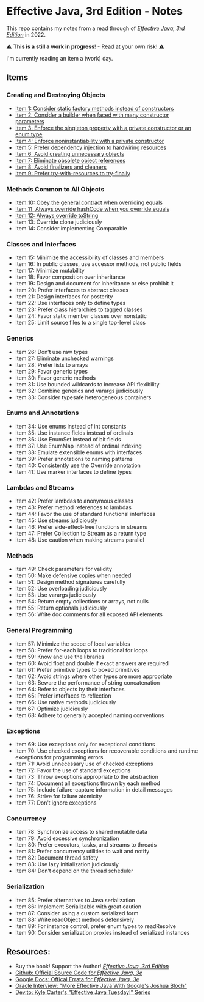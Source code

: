# Effective Java, 3rd Edition - Notes

This repo contains my notes from a read through of [_Effective Java, 3rd Edition_](https://www.pearson.com/us/higher-education/program/Bloch-Effective-Java-3rd-Edition/PGM1763855.html?) in 2022.

:warning: **This is a still a work in progress**! - Read at your own risk! :warning:

I'm currently reading an item a (work) day.

## Items

### Creating and Destroying Objects

- [Item 1: Consider static factory methods instead of constructors](items/item-01.md)
- [Item 2: Consider a builder when faced with many constructor parameters](items/item-02.md)
- [Item 3: Enforce the singleton property with a private constructor or an enum type](items/item-03.md)
- [Item 4: Enforce noninstantiability with a private constructor](items/item-04.md)
- [Item 5: Prefer dependency injection to hardwiring resources](items/item-05.md)
- [Item 6: Avoid creating unnecessary objects](items/item-06.md)
- [Item 7: Eliminate obsolete object references](items/item-07.md)
- [Item 8: Avoid finalizers and cleaners](items/item-08.md)
- [Item 9: Prefer try-with-resources to try-finally](items/item-09.md)

### Methods Common to All Objects

- [Item 10: Obey the general contract when overriding equals](items/item-10.md)
- [Item 11: Always override hashCode when you override equals](items/item-11.md)
- [Item 12: Always override toString](items/item-12.md)
- Item 13: Override clone judiciously
- Item 14: Consider implementing Comparable

### Classes and Interfaces

- Item 15: Minimize the accessibility of classes and members
- Item 16: In public classes, use accessor methods, not public fields
- Item 17: Minimize mutability
- Item 18: Favor composition over inheritance
- Item 19: Design and document for inheritance or else prohibit it
- Item 20: Prefer interfaces to abstract classes
- Item 21: Design interfaces for posterity
- Item 22: Use interfaces only to define types
- Item 23: Prefer class hierarchies to tagged classes
- Item 24: Favor static member classes over nonstatic
- Item 25: Limit source files to a single top-level class

### Generics

- Item 26: Don’t use raw types
- Item 27: Eliminate unchecked warnings
- Item 28: Prefer lists to arrays
- Item 29: Favor generic types
- Item 30: Favor generic methods
- Item 31: Use bounded wildcards to increase API flexibility
- Item 32: Combine generics and varargs judiciously
- Item 33: Consider typesafe heterogeneous containers

### Enums and Annotations

- Item 34: Use enums instead of int constants
- Item 35: Use instance fields instead of ordinals
- Item 36: Use EnumSet instead of bit fields
- Item 37: Use EnumMap instead of ordinal indexing
- Item 38: Emulate extensible enums with interfaces
- Item 39: Prefer annotations to naming patterns
- Item 40: Consistently use the Override annotation
- Item 41: Use marker interfaces to define types

### Lambdas and Streams

- Item 42: Prefer lambdas to anonymous classes
- Item 43: Prefer method references to lambdas
- Item 44: Favor the use of standard functional interfaces
- Item 45: Use streams judiciously
- Item 46: Prefer side-effect-free functions in streams
- Item 47: Prefer Collection to Stream as a return type
- Item 48: Use caution when making streams parallel

### Methods

- Item 49: Check parameters for validity
- Item 50: Make defensive copies when needed
- Item 51: Design method signatures carefully
- Item 52: Use overloading judiciously
- Item 53: Use varargs judiciously
- Item 54: Return empty collections or arrays, not nulls
- Item 55: Return optionals judiciously
- Item 56: Write doc comments for all exposed API elements


### General Programming

- Item 57: Minimize the scope of local variables
- Item 58: Prefer for-each loops to traditional for loops
- Item 59: Know and use the libraries
- Item 60: Avoid float and double if exact answers are required
- Item 61: Prefer primitive types to boxed primitives
- Item 62: Avoid strings where other types are more appropriate
- Item 63: Beware the performance of string concatenation
- Item 64: Refer to objects by their interfaces
- Item 65: Prefer interfaces to reflection
- Item 66: Use native methods judiciously
- Item 67: Optimize judiciously
- Item 68: Adhere to generally accepted naming conventions

### Exceptions

- Item 69: Use exceptions only for exceptional conditions
- Item 70: Use checked exceptions for recoverable conditions and runtime exceptions for programming errors
- Item 71: Avoid unnecessary use of checked exceptions
- Item 72: Favor the use of standard exceptions
- Item 73: Throw exceptions appropriate to the abstraction
- Item 74: Document all exceptions thrown by each method
- Item 75: Include failure-capture information in detail messages
- Item 76: Strive for failure atomicity
- Item 77: Don’t ignore exceptions

### Concurrency

- Item 78: Synchronize access to shared mutable data
- Item 79: Avoid excessive synchronization
- Item 80: Prefer executors, tasks, and streams to threads
- Item 81: Prefer concurrency utilities to wait and notify
- Item 82: Document thread safety
- Item 83: Use lazy initialization judiciously
- Item 84: Don’t depend on the thread scheduler

### Serialization

- Item 85: Prefer alternatives to Java serialization
- Item 86: Implement Serializable with great caution
- Item 87: Consider using a custom serialized form
- Item 88: Write readObject methods defensively
- Item 89: For instance control, prefer enum types to readResolve
- Item 90: Consider serialization proxies instead of serialized instances


## Resources:
- Buy the book! Support the Author! [_Effective Java, 3rd Edition_](https://www.pearson.com/us/higher-education/program/Bloch-Effective-Java-3rd-Edition/PGM1763855.html?)
- [Github: Official Source Code for _Effective Java, 3e_](https://github.com/jbloch/effective-java-3e-source-code)
- [Google Docs: Offical Errata for _Effective Java, 3e_](https://docs.google.com/document/d/1mAeEgQu4H4ADxa03k7YaVDjIP5vJBvjVIjg3DIvoc8E/edit)
- [Oracle Interview: "More Effective Java With Google's Joshua Bloch"](https://www.oracle.com/technical-resources/articles/javase/bloch-effective-08-qa.html)
- [Dev.to: Kyle Carter's "Effective Java Tuesday!" Series](https://dev.to/kylec32/effective-java-tuesday-let-s-consider-static-factory-methods-170p)
